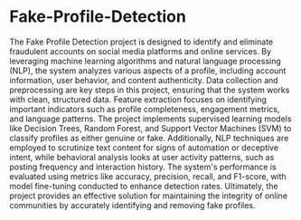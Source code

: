 # Fake-Profile-Detection
The Fake Profile Detection project is designed to identify and eliminate fraudulent accounts on social media platforms and online services. By leveraging machine learning algorithms and natural language processing (NLP), the system analyzes various aspects of a profile, including account information, user behavior, and content authenticity. Data collection and preprocessing are key steps in this project, ensuring that the system works with clean, structured data. Feature extraction focuses on identifying important indicators such as profile completeness, engagement metrics, and language patterns. The project implements supervised learning models like Decision Trees, Random Forest, and Support Vector Machines (SVM) to classify profiles as either genuine or fake. Additionally, NLP techniques are employed to scrutinize text content for signs of automation or deceptive intent, while behavioral analysis looks at user activity patterns, such as posting frequency and interaction history. The system's performance is evaluated using metrics like accuracy, precision, recall, and F1-score, with model fine-tuning conducted to enhance detection rates. Ultimately, the project provides an effective solution for maintaining the integrity of online communities by accurately identifying and removing fake profiles.
